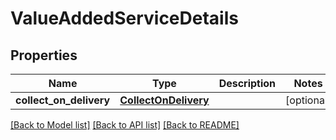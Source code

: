 # ValueAddedServiceDetails

## Properties
Name | Type | Description | Notes
------------ | ------------- | ------------- | -------------
**collect_on_delivery** | [**CollectOnDelivery**](CollectOnDelivery.md) |  | [optional] 

[[Back to Model list]](../README.md#documentation-for-models) [[Back to API list]](../README.md#documentation-for-api-endpoints) [[Back to README]](../README.md)

